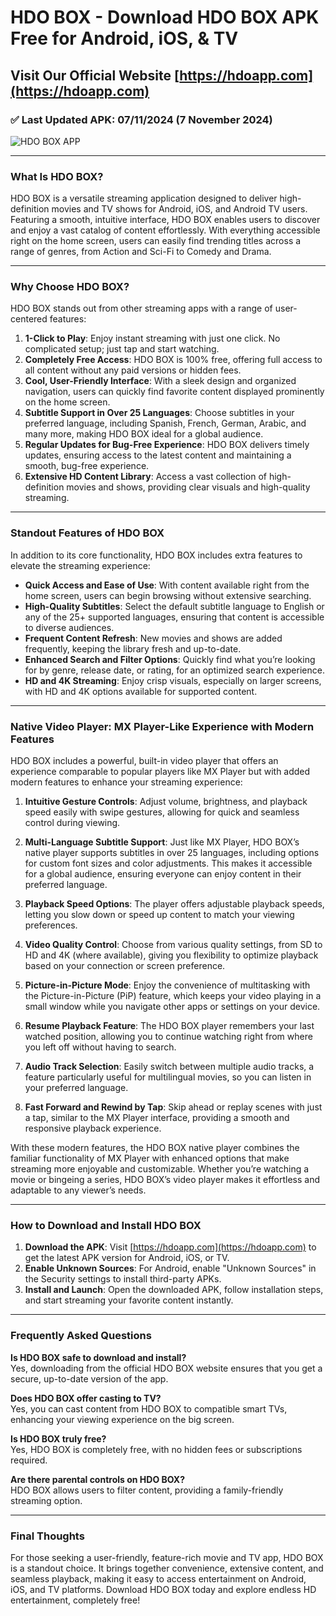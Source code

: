 # HDO BOX - Download HDO BOX APK Free for Android, iOS, & TV

## Visit Our Official Website [https://hdoapp.com](https://hdoapp.com)

### ✅ Last Updated APK: 07/11/2024 (7 November 2024)

![HDO BOX APP](https://hdoapp.com/images/banner_hdo_box.png)

---

### What Is HDO BOX?

HDO BOX is a versatile streaming application designed to deliver high-definition movies and TV shows for Android, iOS, and Android TV users. Featuring a smooth, intuitive interface, HDO BOX enables users to discover and enjoy a vast catalog of content effortlessly. With everything accessible right on the home screen, users can easily find trending titles across a range of genres, from Action and Sci-Fi to Comedy and Drama. 

---

### Why Choose HDO BOX?

HDO BOX stands out from other streaming apps with a range of user-centered features:

1. **1-Click to Play**: Enjoy instant streaming with just one click. No complicated setup; just tap and start watching.
2. **Completely Free Access**: HDO BOX is 100% free, offering full access to all content without any paid versions or hidden fees.
3. **Cool, User-Friendly Interface**: With a sleek design and organized navigation, users can quickly find favorite content displayed prominently on the home screen.
4. **Subtitle Support in Over 25 Languages**: Choose subtitles in your preferred language, including Spanish, French, German, Arabic, and many more, making HDO BOX ideal for a global audience.
5. **Regular Updates for Bug-Free Experience**: HDO BOX delivers timely updates, ensuring access to the latest content and maintaining a smooth, bug-free experience.
6. **Extensive HD Content Library**: Access a vast collection of high-definition movies and shows, providing clear visuals and high-quality streaming.

---

### Standout Features of HDO BOX

In addition to its core functionality, HDO BOX includes extra features to elevate the streaming experience:

- **Quick Access and Ease of Use**: With content available right from the home screen, users can begin browsing without extensive searching.
- **High-Quality Subtitles**: Select the default subtitle language to English or any of the 25+ supported languages, ensuring that content is accessible to diverse audiences.
- **Frequent Content Refresh**: New movies and shows are added frequently, keeping the library fresh and up-to-date.
- **Enhanced Search and Filter Options**: Quickly find what you’re looking for by genre, release date, or rating, for an optimized search experience.
- **HD and 4K Streaming**: Enjoy crisp visuals, especially on larger screens, with HD and 4K options available for supported content.

---

### Native Video Player: MX Player-Like Experience with Modern Features

HDO BOX includes a powerful, built-in video player that offers an experience comparable to popular players like MX Player but with added modern features to enhance your streaming experience:

1. **Intuitive Gesture Controls**: Adjust volume, brightness, and playback speed easily with swipe gestures, allowing for quick and seamless control during viewing.

2. **Multi-Language Subtitle Support**: Just like MX Player, HDO BOX’s native player supports subtitles in over 25 languages, including options for custom font sizes and color adjustments. This makes it accessible for a global audience, ensuring everyone can enjoy content in their preferred language.

3. **Playback Speed Options**: The player offers adjustable playback speeds, letting you slow down or speed up content to match your viewing preferences.

4. **Video Quality Control**: Choose from various quality settings, from SD to HD and 4K (where available), giving you flexibility to optimize playback based on your connection or screen preference.

5. **Picture-in-Picture Mode**: Enjoy the convenience of multitasking with the Picture-in-Picture (PiP) feature, which keeps your video playing in a small window while you navigate other apps or settings on your device.

6. **Resume Playback Feature**: The HDO BOX player remembers your last watched position, allowing you to continue watching right from where you left off without having to search.

7. **Audio Track Selection**: Easily switch between multiple audio tracks, a feature particularly useful for multilingual movies, so you can listen in your preferred language.

8. **Fast Forward and Rewind by Tap**: Skip ahead or replay scenes with just a tap, similar to the MX Player interface, providing a smooth and responsive playback experience.

With these modern features, the HDO BOX native player combines the familiar functionality of MX Player with enhanced options that make streaming more enjoyable and customizable. Whether you’re watching a movie or bingeing a series, HDO BOX’s video player makes it effortless and adaptable to any viewer’s needs.

---

### How to Download and Install HDO BOX

1. **Download the APK**: Visit [https://hdoapp.com](https://hdoapp.com) to get the latest APK version for Android, iOS, or TV.
2. **Enable Unknown Sources**: For Android, enable "Unknown Sources" in the Security settings to install third-party APKs.
3. **Install and Launch**: Open the downloaded APK, follow installation steps, and start streaming your favorite content instantly.

---

### Frequently Asked Questions

**Is HDO BOX safe to download and install?**  
Yes, downloading from the official HDO BOX website ensures that you get a secure, up-to-date version of the app.

**Does HDO BOX offer casting to TV?**  
Yes, you can cast content from HDO BOX to compatible smart TVs, enhancing your viewing experience on the big screen.

**Is HDO BOX truly free?**  
Yes, HDO BOX is completely free, with no hidden fees or subscriptions required.

**Are there parental controls on HDO BOX?**  
HDO BOX allows users to filter content, providing a family-friendly streaming option.

---

### Final Thoughts

For those seeking a user-friendly, feature-rich movie and TV app, HDO BOX is a standout choice. It brings together convenience, extensive content, and seamless playback, making it easy to access entertainment on Android, iOS, and TV platforms. Download HDO BOX today and explore endless HD entertainment, completely free!

